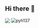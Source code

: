 ## Hi there 👋

<!--
**pyh137/pyh137** is a ✨ _special_ ✨ repository because its `README.md` (this file) appears on your GitHub profile.

Here are some ideas to get you started:

- 🔭 I’m currently working on ...
- 🌱 I’m currently learning ...
- 👯 I’m looking to collaborate on ...
- 🤔 I’m looking for help with ...
- 💬 Ask me about ...
- 📫 How to reach me: ...
- 😄 Pronouns: ...
- ⚡ Fun fact: ...
-->



<p>
  <img align="center" src="https://github-readme-stats.vercel.app/api?username=pyh137&show_icons=true&theme=highcontrast" />
  <img align="center" src="https://github-readme-streak-stats.herokuapp.com/?user=pyh137&" alt="pyh137" />
</p>
